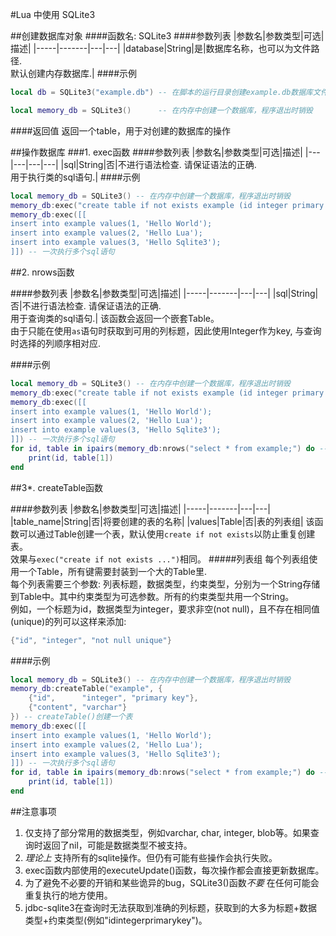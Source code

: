 #Lua 中使用 SQLite3

##创建数据库对象
####函数名: SQLite3
####参数列表
|参数名|参数类型|可选|描述|
|-----|-------|---|---|
|database|String|是|数据库名称，也可以为文件路径.<br>默认创建内存数据库.|
####示例
```lua
local db = SQLite3("example.db") -- 在脚本的运行目录创建example.db数据库文件

local memory_db = SQLite3()      -- 在内存中创建一个数据库，程序退出时销毁
```

####返回值
返回一个table，用于对创建的数据库的操作

##操作数据库
###1. exec函数
####参数列表
|参数名|参数类型|可选|描述|
|---|---|---|---|
|sql|String|否|不进行语法检查. 请保证语法的正确.<br>用于执行类的sql语句.|
####示例
```lua
local memory_db = SQLite3() -- 在内存中创建一个数据库，程序退出时销毁
memory_db:exec("create table if not exists example (id integer primary key, content varchar);") -- 通过exec()创建一个表
memory_db:exec([[
insert into example values(1, 'Hello World');
insert into example values(2, 'Hello Lua');
insert into example values(3, 'Hello Sqlite3');
]]) -- 一次执行多个sql语句
```
##2. nrows函数

####参数列表
|参数名|参数类型|可选|描述|
|-----|-------|---|---|
|sql|String|否|不进行语法检查. 请保证语法的正确.<br>用于查询类的sql语句.|
该函数会返回一个嵌套Table。<br>
由于只能在使用`as`语句时获取到可用的列标题，因此使用Integer作为key, 与查询时选择的列顺序相对应.<br>

####示例
```lua
local memory_db = SQLite3() -- 在内存中创建一个数据库，程序退出时销毁
memory_db:exec("create table if not exists example (id integer primary key, content varchar);") -- 通过exec()创建一个表
memory_db:exec([[
insert into example values(1, 'Hello World');
insert into example values(2, 'Hello Lua');
insert into example values(3, 'Hello Sqlite3');
]]) -- 一次执行多个sql语句
for id, table in ipairs(memory_db:nrows("select * from example;") do -- 通过nrows()查询表中的数据
    print(id, table[1])
end
```
##3*. createTable函数

####参数列表
|参数名|参数类型|可选|描述|
|-----|-------|---|---|
|table_name|String|否|将要创建的表的名称|
|values|Table|否|表的列表组|
该函数可以通过Table创建一个表，默认使用`create if not exists`以防止重复创建表。<br>
效果与`exec("create if not exists ...")`相同。
#####列表组
每个列表组使用一个Table，所有键需要封装到一个大的Table里.<br>
每个列表需要三个参数: 列表标题，数据类型，约束类型，分别为一个String存储到Table中。其中约束类型为可选参数。所有的约束类型共用一个String。<br>
例如，一个标题为id，数据类型为integer，要求非空(not null)，且不存在相同值(unique)的列可以这样来添加:
```lua
{"id", "integer", "not null unique"}
```
####示例
```lua
local memory_db = SQLite3() -- 在内存中创建一个数据库，程序退出时销毁
memory_db:createTable("example", {
    {"id",      "integer", "primary key"},
    {"content", "varchar"}
}) -- createTable()创建一个表
memory_db:exec([[
insert into example values(1, 'Hello World');
insert into example values(2, 'Hello Lua');
insert into example values(3, 'Hello Sqlite3');
]]) -- 一次执行多个sql语句
for id, table in ipairs(memory_db:nrows("select * from example;") do -- 通过nrows()查询表中的数据
    print(id, table[1])
end
```
##注意事项
1. 仅支持了部分常用的数据类型，例如varchar, char, integer, blob等。如果查询时返回了nil，可能是数据类型不被支持。
2. *理论上* 支持所有的sqlite操作。但仍有可能有些操作会执行失败。
3. exec函数内部使用的executeUpdate()函数，每次操作都会直接更新数据库。
4. 为了避免不必要的开销和某些诡异的bug，SQLite3()函数*不要* 在任何可能会重复执行的地方使用。
5. jdbc-sqlite3在查询时无法获取到准确的列标题，获取到的大多为标题+数据类型+约束类型(例如"idintegerprimarykey")。